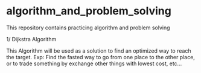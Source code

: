 # algorithm_and_problem_solving
This repository contains practicing algorithm and problem solving

1/ Dijkstra Algorithm

This Algorithm will be used as a solution to find an optimized way to reach the target.
Exp: Find the fasted way to go from one place to the other place, or to trade something by exchange other things with lowest cost, etc...
